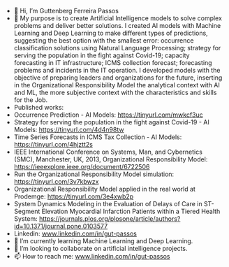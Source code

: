 - 👋 Hi, I’m Guttenberg Ferreira Passos
- 👀 My purpose is to create Artificial Intelligence models to solve complex problems and deliver better solutions.
I created AI models with Machine Learning and Deep Learning to make different types of predictions, suggesting the best option with the smallest error: occurrence classification solutions using Natural Language Processing; strategy for serving the population in the fight against Covid-19; capacity forecasting in IT infrastructure; ICMS collection forecast; forecasting problems and incidents in the IT operation.
I developed models with the objective of preparing leaders and organizations for the future, inserting in the Organizational Responsibility Model the analytical context with AI and ML, the more subjective context with the characteristics and skills for the Job.
- Published works:
- Occurrence Prediction - AI Models: https://tinyurl.com/mwkcf3uc
- Strategy for serving the population in the fight against Covid-19 - AI Models: https://tinyurl.com/4d4n98tw
- Time Series Forecasts in ICMS Tax Collection - AI Models: https://tinyurl.com/4hjztt2s
- IEEE International Conference on Systems, Man, and Cybernetics (SMC), Manchester, UK, 2013, Organizational Responsibility Model: https://ieeexplore.ieee.org/document/6722506
- Run the Organizational Responsibility Model simulation: https://tinyurl.com/3v7kbwzx
- Organizational Responsibility Model applied in the real world at Prodemge: https://tinyurl.com/3e4xwb2p
- System Dynamics Modeling in the Evaluation of Delays of Care in ST-Segment Elevation Myocardial Infarction Patients within a Tiered Health System: https://journals.plos.org/plosone/article/authors?id=10.1371/journal.pone.0103577
- Linkedin: www.linkedin.com/in/gut-passos
- 🌱 I’m currently learning Machine Learning and Deep Learning.
- 💞️ I’m looking to collaborate on artificial intelligence projects.
- 📫 How to reach me: www.linkedin.com/in/gut-passos

<!---
gutpassos/gutpassos is a ✨ special ✨ repository because its `README.md` (this file) appears on your GitHub profile.
You can click the Preview link to take a look at your changes.
--->
